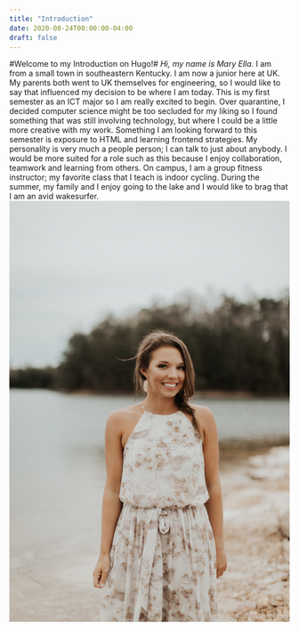 ```yaml
---
title: "Introduction"
date: 2020-08-24T00:00:00-04:00
draft: false
---
```

#Welcome to my Introduction on Hugo!#
 *Hi, my name is Mary Ella.* I am from a small town in southeastern Kentucky. I am now a junior here at UK. My parents both went to UK themselves for engineering, so I would 
like to say that influenced my decision to be where I am today.
This is my first semester as an ICT
major so I am really excited to begin. Over quarantine, I decided computer science might be too secluded for my liking so I found something that was still involving technology, but where I could be a little more creative with my work.
Something I am looking forward to this semester is exposure to HTML and learning frontend strategies. My personality is very much a people person; I can talk to just
about anybody. I would be more suited for a role such as this because I enjoy collaboration, teamwork and learning from others. On campus, I am a group fitness instructor; my favorite class that I teach is indoor cycling. During the summer, my family and I enjoy going to the lake and 
I would like to brag that I am an avid wakesurfer.
![intro](https://github.com/maryellahamm/ict302temp/blob/master/content/introPic.jpeg)
